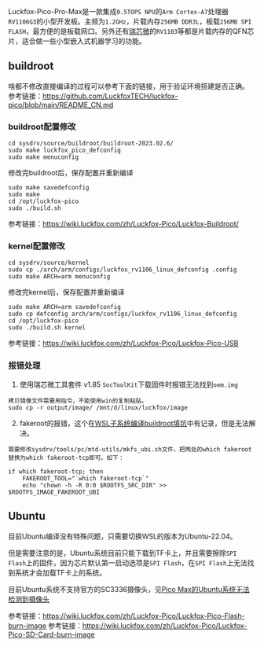 Luckfox-Pico-Pro-Max是一款集成`0.5TOPS NPU`的`Arm Cortex-A7`处理器`RV1106G3`的小型开发板。主频为`1.2GHz`，片载内存`256MB DDR3L`，板载`256MB SPI FLASH`，最方便的是板载网口。另外还有[瑞芯微](https://www.rock-chips.com/a/cn/news/rockchip/2022/0217/1541.html)的`RV1103`等都是片载内存的QFN芯片，适合做一些小型嵌入式机器学习的功能。

## buildroot
啥都不修改直接编译的过程可以参考下面的链接，用于验证环境搭建是否正确。
参考链接：https://github.com/LuckfoxTECH/luckfox-pico/blob/main/README_CN.md

### buildroot配置修改
```
cd sysdrv/source/buildroot/buildroot-2023.02.6/
sudo make luckfox_pico_defconfig
sudo make menuconfig
```

修改完buildroot后，保存配置并重新编译
```
sudo make savedefconfig 
sudo make
cd /opt/luckfox-pico
sudo ./build.sh
```

参考链接：https://wiki.luckfox.com/zh/Luckfox-Pico/Luckfox-Buildroot/

### kernel配置修改
```
cd sysdrv/source/kernel
sudo cp ./arch/arm/configs/luckfox_rv1106_linux_defconfig .config
sudo make ARCH=arm menuconfig
```

修改完kernel后，保存配置并重新编译
```
sudo make ARCH=arm savedefconfig
sudo cp defconfig arch/arm/configs/luckfox_rv1106_linux_defconfig
cd /opt/luckfox-pico
sudo ./build.sh kernel
```

参考链接：https://wiki.luckfox.com/zh/Luckfox-Pico/Luckfox-Pico-USB

### 报错处理

1. 使用瑞芯微工具套件 v1.85 `SocToolKit`下载固件时报错无法找到`oem.img`
```
拷贝镜像文件需要用指令，不能使用win的复制粘贴。
sudo cp -r output/image/ /mnt/d/linux/luckfox/image
```

2. fakeroot的报错，这个在[WSL子系统编译buildroot填坑](https://blog.meekdai.com/post/WSL-zi-xi-tong-bian-yi-buildroot-tian-keng.html)中有记录，但是无法解决。
```
需要修改sysdrv/tools/pc/mtd-utils/mkfs_ubi.sh文件，把两处的which fakeroot替换为which fakeroot-tcp即可。如下：

if which fakeroot-tcp; then
	FAKEROOT_TOOL="`which fakeroot-tcp`"
	echo "chown -h -R 0:0 $ROOTFS_SRC_DIR" >> $ROOTFS_IMAGE_FAKEROOT_UBI
```

## Ubuntu
目前Ubuntu编译没有特殊问题，只需要切换WSL的版本为Ubuntu-22.04。

但是需要注意的是，Ubuntu系统目前只能下载到TF卡上，并且需要擦除`SPI Flash`上的固件，因为芯片默认第一启动选项是`SPI Flash`，在`SPI Flash`上无法找到系统才会加载TF卡上的系统。

目前Ubuntu系统不支持官方的SC3336摄像头，见[Pico Max的Ubuntu系统无法检测到摄像头](https://forums.luckfox.com/viewtopic.php?t=22)

参考链接：https://wiki.luckfox.com/zh/Luckfox-Pico/Luckfox-Pico-Flash-burn-image
参考链接：https://wiki.luckfox.com/zh/Luckfox-Pico/Luckfox-Pico-SD-Card-burn-image



